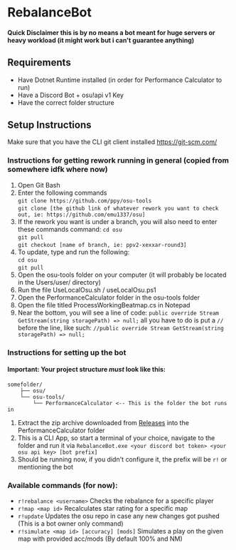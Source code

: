# RebalanceBot
#### Quick Disclaimer this is by no means a bot meant for huge servers or heavy workload (it might work but i can't guarantee anything)
## Requirements
+ Have Dotnet Runtime installed (in order for Performance Calculator to run)
+ Have a Discord Bot + osu!api v1 Key
+ Have the correct folder structure

## Setup Instructions

Make sure that you have the CLI git client installed https://git-scm.com/
### Instructions for getting rework running in general (copied from somewhere idfk where now)
1. Open Git Bash
2. Enter the following commands\
    `git clone https://github.com/ppy/osu-tools`\
    `git clone [the github link of whatever rework you want to check out, ie: https://github.com/emu1337/osu]`
3. If the rework you want is under a branch, you will also need to enter these commands command:
    `cd osu`\
    `git pull`\
    `git checkout [name of branch, ie: ppv2-xexxar-round3]`
4. To update, type and run the following:\
    `cd osu`\
    `git pull`
5. Open the osu-tools folder on your computer (it will probably be located in the Users/user/ directory)
6. Run the file UseLocalOsu.sh / useLocalOsu.ps1
7. Open the PerformanceCalculator folder in the osu-tools folder
8. Open the file titled ProcessWorkingBeatmap.cs in Notepad
9. Near the bottom, you will see a line of code:
    `public override Stream GetStream(string storagePath) => null;`
    all you have to do is put a `//` before the line, like such:
    `//public override Stream GetStream(string storagePath) => null;`
### Instructions for setting up the bot
#### Important: Your project structure _must_ look like this:
```
somefolder/
    ├── osu/
    └── osu-tools/
        └── PerformanceCalculator <-- This is the folder the bot runs in
```
1. Extract the zip archive downloaded from [Releases](https://github.com/M3IY0U/RebalanceDiscordBot/releases) into the PerformanceCalculator folder
2. This is a CLI App, so start a terminal of your choice, navigate to the folder and run it via `RebalanceBot.exe <your discord bot token> <your osu api key> [bot prefix]`
3. Should be running now, if you didn't configure it, the prefix will be `r!` or mentioning the bot

### Available commands (for now): 
+ `r!rebalance <username>` Checks the rebalance for a specific player
+ `r!map <map id>` Recalculates star rating for a specific map
+ `r!update` Updates the osu repo in case any new changes got pushed (This is a bot owner only command)
+ `r!simulate <map id> [accuracy] [mods]` Simulates a play on the given map with provided acc/mods (By default 100% and NM)